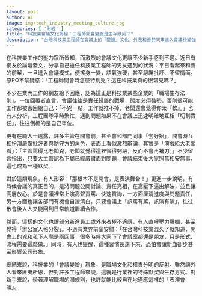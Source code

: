 ```yaml
---
layout: post
author: AI
image: img/tech_industry_meeting_culture.jpg
categories: [ '財經' ]
title: "科技業會議文化揭秘：工程師開會變臉是生存默契？"
description: "台灣科技業工程師在會議上的『變臉』文化，外表和善的同事進入會議秒變強硬、批評激烈，背後其實是企業責任切割、權責明確與自保的職場生存法。雖讓新人難以適應，卻成為產業獨有的表演型態。到底這種『表演會議』是必要默契還是造成壓力的主因？本文帶你深入解析。"
---
```

在科技業工作的壓力眾所皆知，而激烈的會議文化更讓不少新手感到不適。近日有網友於論壇發文，分享自己擔任科技業工程師的男友遇到的狀況：平日看起來和善的前輩，一旦進入會議模式，便搖身一變，語氣強硬，甚至嚴厲批評、不留情面。原PO不禁疑惑：「工程師開會時怎麼特別兇？這在科技業真的很常見嗎？」

不少在業內工作的網友給予回應，認為這正是科技業某些企業的「職場生存法則」。一位回覆者直言，會議往往是責任歸屬的戰場，態度必須強勢，否則很可能工作都被丟回給自己：「不兇一點，工作就推不掉，老闆還會覺得你太『軟』。」也有人分析，工程團隊平時繁忙，遇到問題如果不在會議上迅速明確地互相「切割責任」，往往倒楣的是自己單位。

更有在職人士透露，許多主管在開會前，甚至會和部門同事「套好招」，開會時互相扮演嚴厲批評者與防守方的角色，表面上看似激烈辯論，其實是「演戲給大老闆看」：「主管罵得比老闆兇，老闆就覺得這裡管得夠嚴，反而不會再補刀。」不少留言指出，只要大主管認為下屬已經嚴肅面對問題，會議結束後大家照舊相安無事，這也成為一種默契。

對於這類現象，有人形容：「那根本不是開會，是表演舞台！」更進一步說明，有時候會議的真正目的，是將問題公開討論、責任亮相，在高壓下逼出解法，並且讓高層放心。於是會議裡常上演高聲責罵、快速質詢，一方面厘清進度與問題責任，另一方面也讓各部門有機會自證清白。只要會議上「該罵有罵，該演有演」，往往散會後人人又能回到日常軌道繼續合作。

然而，這樣的文化也讓部分新進員工或外來者極不適應，有人直呼壓力爆棚，甚至覺得「辦公室人格分裂」。不過有業界前輩安慰：「在台灣科技業混久了就知道，開會上的兇和私下人際是兩回事，很多時候大家下了會議室都還是朋友，只是形式、流程需要這麼做。」同時，有人也提醒，這種習慣長遠下來，恐怕會讓新血卻步甚至影響公司形象。

總結來說，科技業的「會議變臉」現象，是職場文化和權責分明的反射。雖然讓外人看來匪夷所思，但對許多工程師來說，這就是行業裡的特殊默契與生存方式。對新手來說，學著理解職場的潛規則，也許就能比較自在地適應這樣的「表演會議」。